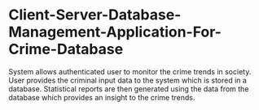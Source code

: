 # Client-Server-Database-Management-Application-For-Crime-Database
System allows authenticated user to monitor the crime trends in society. User provides the criminal input data to the system which is stored in a database. Statistical reports are then generated using the data from the database which provides an insight to the crime trends.

